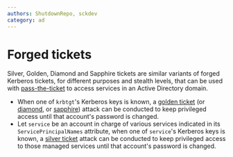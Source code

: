 ```yaml
---
authors: ShutdownRepo, sckdev
category: ad
---
```


# Forged tickets

Silver, Golden, Diamond and Sapphire tickets are similar variants of forged Kerberos tickets, for different purposes and stealth levels, that can be used with [pass-the-ticket](../../movement/kerberos/ptt.md) to access services in an Active Directory domain.

* When one of `krbtgt`'s Kerberos keys is known, a [golden ticket](../../movement/kerberos/forged-tickets/golden.md) (or [diamond](../../movement/kerberos/forged-tickets/diamond.md), or [sapphire](../../movement/kerberos/forged-tickets/sapphire.md)) attack can be conducted to keep privileged access until that account's password is changed.
* Let `service` be an account in charge of various services indicated in its `ServicePrincipalNames` attribute, when one of `service`'s Kerberos keys is known, a [silver ticket](../../movement/kerberos/forged-tickets/silver.md) attack can be conducted to keep privileged access to those managed services until that account's password is changed.